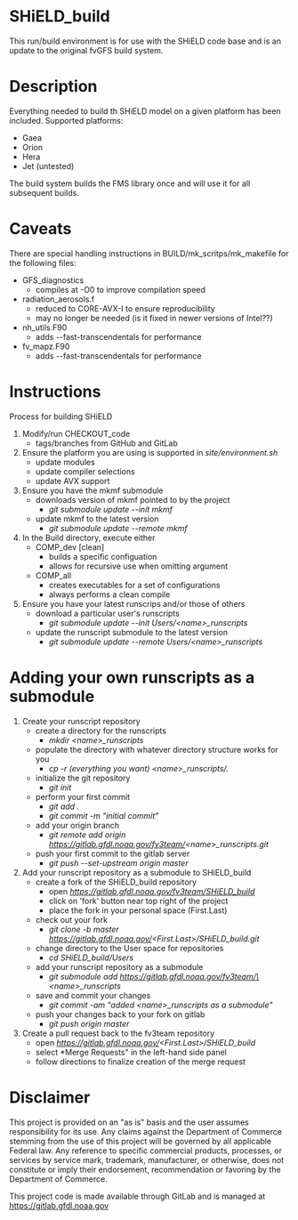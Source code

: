 # SHiELD_build

This run/build environment is for use with the SHiELD code base and is
an update to the original fvGFS build system.


# Description

Everything needed to build th SHiELD model on a given platform has been included.
Supported platforms:
  * Gaea
  * Orion
  * Hera
  * Jet (untested)

The build system builds the FMS library once and will use it for all subsequent
builds.


# Caveats

There are special handling instructions in BUILD/mk_scritps/mk_makefile for
the following files:
  * GFS_diagnostics
     - compiles at -O0 to improve compilation speed
  * radiation_aerosols.f
     - reduced to CORE-AVX-I to ensure reproducibility
     - may no longer be needed (is it fixed in newer versions of Intel??)
  * nh_utils.F90
     - adds --fast-transcendentals for performance
  * fv_mapz.F90
     - adds --fast-transcendentals for performance


# Instructions

Process for building SHiELD

1. Modify/run CHECKOUT_code
   * tags/branches from GitHub and GitLab
2. Ensure the platform you are using is supported in *site/environment.sh*
   * update modules
   * update compiler selections
   * update AVX support
3. Ensure you have the mkmf submodule
   * downloads version of mkmf pointed to by the project
     - *git submodule update --init mkmf*
   * update mkmf to the latest version
     - *git submodule update --remote mkmf*
4. In the Build directory, execute either
   * COMP_dev [clean]
     - builds a specific configuation
     - allows for recursive use when omitting argument
   * COMP_all
     - creates executables for a set of configurations
     - always performs a clean compile
5. Ensure you have your latest runscrips and/or those of others
   * download a particular user's runscripts
     - *git submodule update --init Users/\<name\>_runscripts*
   * update the runscript submodule to the latest version
     - *git submodule update --remote Users/\<name\>_runscripts*


# Adding your own runscripts as a submodule

1. Create your runscript repository
   * create a directory for the runscripts
     - *mkdir \<name\>_runscripts*
   * populate the directory with whatever directory structure works for you
     - *cp -r (everything you want) \<name\>_runscripts/.*
   * initialize the git repository
     - *git init*
   * perform your first commit
     - *git add .*
     - *git commit -m "initial commit"*
   * add your origin branch
     - *git remote add origin https://gitlab.gfdl.noaa.gov/fv3team/<name\>_runscripts.git*
   * push your first commit to the gitlab server
     - *git push --set-upstream origin master*
2. Add your runscript repository as a submodule to SHiELD_build
   * create a fork of the SHiELD_build repository
     - open *https://gitlab.gfdl.noaa.gov/fv3team/SHiELD_build*
     - click on 'fork' button near top right of the project
     - place the fork in your personal space (First.Last)
   * check out your fork
     - *git clone -b master https://gitlab.gfdl.noaa.gov/<First.Last\>/SHiELD_build.git*
   * change directory to the User space for repositories
     - *cd SHiELD_build/Users*
   * add your runscript repository as a submodule
     - *git submodule add https://gitlab.gfdl.noaa.gov/fv3team/\<name\>_runscripts*
   * save and commit your changes
     - *git commit -am "added \<name\>_runscripts as a submodule"*
   * push your changes back to your fork on gitlab
     - *git push origin master*
3. Create a pull request back to the fv3team repository
   * open *https://gitlab.gfdl.noaa.gov/<First.Last\>/SHiELD_build*
   * select *Merge Requests" in the left-hand side panel
   * follow directions to finalize creation of the merge request
 

# Disclaimer

This project is provided on an "as is" basis and the user assumes responsibility
for its use. Any claims against the Department of Commerce stemming from the
use of this project will be governed by all applicable Federal law. Any reference to
specific commercial products, processes, or services by service mark, trademark,
manufacturer, or otherwise, does not constitute or imply their endorsement,
recommendation or favoring by the Department of Commerce.

This project code is made available through GitLab and is managed
at https://gitlab.gfdl.noaa.gov
